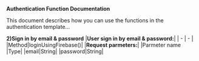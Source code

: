 **Authentication Function Documentation**  
 

This document describes how you can use the functions in the authentication template…  


**2)Sign in by email & password**
|**User sign in by email & password:**|
| - | - |
|Method|loginUsingFirebase()|
|**Request parmeters:**|
|Parmeter name |Type|
|email|String|
|password|String|
